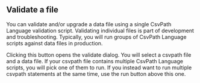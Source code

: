 ## Validate a file

You can validate and/or upgrade a data file using a single CsvPath Language validation script. Validating individual files is part of development and troubleshooting. Typically, you will run groups of CsvPath Language scripts against data files in production.

Clicking this button opens the validate dialog. You will select a csvpath file and a data file. If your csvpath file contains multiple CsvPath Language scripts, you will pick one of them to run. If you instead want to run multiple csvpath statements at the same time, use the run button above this one.


